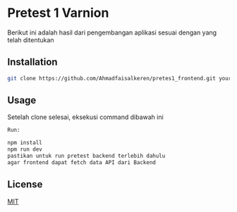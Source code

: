 # Pretest 1 Varnion

Berikut ini adalah hasil dari pengembangan aplikasi sesuai dengan yang telah ditentukan

## Installation


```bash
git clone https://github.com/Ahmadfaisalkeren/pretes1_frontend.git your-folder
```

## Usage

Setelah clone selesai, eksekusi command dibawah ini

```python
Run:

npm install
npm run dev
pastikan untuk run pretest backend terlebih dahulu 
agar frontend dapat fetch data API dari Backend


```



## License

[MIT](https://choosealicense.com/licenses/mit/)
